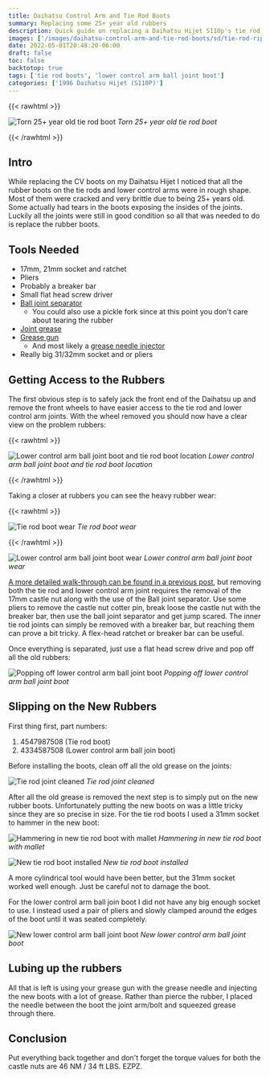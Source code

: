 ```yaml
---
title: Daihatsu Control Arm and Tie Rod Boots
summary: Replacing some 25+ year old rubbers
description: Quick guide on replacing a Daihatsu Hijet S110p's tie rod rubber boot and lower control arm ball join boot
images: ['/images/daihatsu-control-arm-and-tie-rod-boots/sd/tie-rod-ripped.webp']
date: 2022-05-01T20:48:20-06:00
draft: false
toc: false
backtotop: true
tags: ['tie rod boots', 'lower control arm ball joint boot']
categories: ['1996 Daihatsu Hijet (S110P)']
---
```


{{< rawhtml >}}
<p class="image-p">
  <img src="/images/daihatsu-control-arm-and-tie-rod-boots/sd/tie-rod-ripped.webp"
       alt="Torn 25+ year old tie rod boot"
       data-zoom-src="/images/daihatsu-control-arm-and-tie-rod-boots/hd/tie-rod-ripped.webp"
       data-zoomable
       class="medium-zoom-image">
  <em>Torn 25+ year old tie rod boot</em>
</p>
{{< /rawhtml >}}

## Intro

While replacing the CV boots on my Daihatsu Hijet I noticed that all the rubber boots on the tie rods and lower control arms were in rough shape. Most of them were cracked and very brittle due to being 25+ years old. Some actually had tears in the boots exposing the insides of the joints. Luckily all the joints were still in good condition so all that was needed to do is replace the rubber boots.

## Tools Needed

- 17mm, 21mm socket and ratchet
- Pliers
- Probably a breaker bar
- Small flat head screw driver
- [Ball joint separator](https://smile.amazon.com/gp/product/B0797YY6XX)
  - You could also use a pickle fork since at this point you don't care about tearing the rubber
- [Joint grease](https://smile.amazon.com/gp/product/B0053O9FQS)
- [Grease gun](https://smile.amazon.com/gp/product/B000MD4YKM)
  - And most likely a [grease needle injector](https://smile.amazon.com/gp/product/B0059HJKQ4)
- Really big 31/32mm socket and or pliers

## Getting Access to the Rubbers

The first obvious step is to safely jack the front end of the Daihatsu up and remove the front wheels to have easier access to the tie rod and lower control arm joints. With the wheel removed you should now have a clear view on the problem rubbers:

{{< rawhtml >}}
<p class="image-p">
  <img src="/images/daihatsu-control-arm-and-tie-rod-boots/sd/lower-control-arm-and-tie-rod.webp"
       alt="Lower control arm ball joint boot and tie rod boot location"
       data-zoom-src="/images/daihatsu-control-arm-and-tie-rod-boots/hd/lower-control-arm-and-tie-rod.webp"
       data-zoomable
       class="medium-zoom-image">
  <em>Lower control arm ball joint boot and tie rod boot location</em>
</p>
{{< /rawhtml >}}

Taking a closer at rubbers you can see the heavy rubber wear:

{{< rawhtml >}}
<p class="image-p">
  <img src="/images/daihatsu-control-arm-and-tie-rod-boots/sd/tie-rod-boot-wear.webp"
       alt="Tie rod boot wear"
       data-zoom-src="/images/daihatsu-control-arm-and-tie-rod-boots/hd/tie-rod-boot-wear.webp"
       data-zoomable
       class="medium-zoom-image">
  <em>Tie rod boot wear</em>
</p>
{{< /rawhtml >}}

![Lower control arm ball joint boot wear](/images/daihatsu-control-arm-and-tie-rod-boots/sd/lower-control-arm-boot-wear.webp) *Lower control arm ball joint boot wear*

[A more detailed walk-through can be found in a previous post](/posts/daihatsu-hijet-cv-boot-repair#disconnecting-the-tie-rod-and-lower-control-arm), but removing both the tie rod and lower control arm joint requires the removal of the 17mm castle nut along with the use of the Ball joint separator. Use some pliers to remove the castle nut cotter pin, break loose the castle nut with the breaker bar, then use the ball joint separator and get jump scared. The inner tie rod joints can simply be removed with a breaker bar, but reaching them can prove a bit tricky. A flex-head ratchet or breaker bar can be useful.

Once everything is separated, just use a flat head screw drive and pop off all the old rubbers:

![Popping off lower control arm ball joint boot](/images/daihatsu-control-arm-and-tie-rod-boots/sd/taking-off-lower-control-arm-boot.webp) *Popping off lower control arm ball joint boot*

## Slipping on the New Rubbers

First thing first, part numbers:

1. 4547987508 (Tie rod boot)
2. 4334587508 (Lower control arm ball join boot)

Before installing the boots, clean off all the old grease on the joints:

![Tie rod joint cleaned](/images/daihatsu-control-arm-and-tie-rod-boots/sd/tie-rod-joint-cleaned.webp) *Tie rod joint cleaned*

After all the old grease is removed the next step is to simply put on the new rubber boots. Unfortunately putting the new boots on was a little tricky since they are so precise in size. For the tie rod boots I used a 31mm socket to hammer in the new boot:

![Hammering in new tie rod boot with mallet](/images/daihatsu-control-arm-and-tie-rod-boots/sd/socket-hammer-down.webp) *Hammering in new tie rod boot with mallet*

![New tie rod boot installed](/images/daihatsu-control-arm-and-tie-rod-boots/sd/new-tie-rod-boot-installed-with-socket.webp) *New tie rod boot installed*

A more cylindrical tool would have been better, but the 31mm socket worked well enough. Just be careful not to damage the boot.

For the lower control arm ball join boot I did not have any big enough socket to use. I instead used a pair of pliers and slowly clamped around the edges of the boot until it was seated completely.

![New lower control arm ball joint boot](/images/daihatsu-control-arm-and-tie-rod-boots/sd/lower-control-arm-new-boot.webp) *New lower control arm ball joint boot*

## Lubing up the rubbers

All that is left is using your grease gun with the grease needle and injecting the new boots with a lot of grease. Rather than pierce the rubber, I placed the needle between the boot the joint arm/bolt and squeezed grease through there.

## Conclusion

Put everything back together and don't forget the torque values for both the castle nuts are 46 NM / 34 ft LBS. EZPZ.
